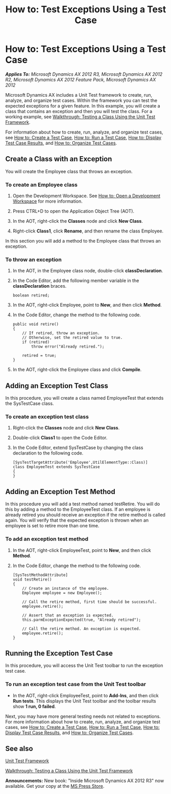 ﻿---
title: 'How to: Test Exceptions Using a Test Case'
TOCTitle: 'How to: Test Exceptions Using a Test Case'
ms:assetid: 6083a333-d50e-4502-86e6-6cf429c23c2b
ms:mtpsurl: https://msdn.microsoft.com/en-us/library/Bb496528(v=AX.60)
ms:contentKeyID: 35244493
ms.date: 05/18/2015
mtps_version: v=AX.60
---

# How to: Test Exceptions Using a Test Case 


_**Applies To:** Microsoft Dynamics AX 2012 R3, Microsoft Dynamics AX 2012 R2, Microsoft Dynamics AX 2012 Feature Pack, Microsoft Dynamics AX 2012_

Microsoft Dynamics AX includes a Unit Test framework to create, run, analyze, and organize test cases. Within the framework you can test the expected exceptions for a given feature. In this example, you will create a class that contains an exception and then you will test the class. For a working example, see [Walkthrough: Testing a Class Using the Unit Test Framework](walkthrough-testing-a-class-using-the-unit-test-framework.md).

For information about how to create, run, analyze, and organize test cases, see [How to: Create a Test Case](how-to-create-a-test-case.md), [How to: Run a Test Case](how-to-run-a-test-case.md), [How to: Display Test Case Results](how-to-display-test-case-results.md), and [How to: Organize Test Cases](how-to-organize-test-cases.md).

## Create a Class with an Exception

You will create the Employee class that throws an exception.

### To create an Employee class

1.  Open the Development Workspace. See [How to: Open a Development Workspace](how-to-open-a-development-workspace.md) for more information.

2.  Press CTRL+D to open the Application Object Tree (AOT).

3.  In the AOT, right-click the **Classes** node and click **New Class**.

4.  Right-click **Class1**, click **Rename**, and then rename the class Employee.

In this section you will add a method to the Employee class that throws an exception.

### To throw an exception

1.  In the AOT, in the Employee class node, double-click **classDeclaration**.

2.  In the Code Editor, add the following member variable in the **classDeclaration** braces.
    
        boolean retired;

3.  In the AOT, right-click Employee, point to **New**, and then click **Method**.

4.  In the Code Editor, change the method to the following code.
    
        public void retire()
        {
            // If retired, throw an exception. 
            // Otherwise, set the retired value to true.
            if (retired)
                throw error("Already retired.");
        
            retired = true;
        }

5.  In the AOT, right-click the Employee class and click **Compile**.

## Adding an Exception Test Class

In this procedure, you will create a class named EmployeeTest that extends the SysTestCase class.

### To create an exception test class

1.  Right-click the **Classes** node and click **New Class**.

2.  Double-click **Class1** to open the Code Editor.

3.  In the Code Editor, extend SysTestCase by changing the class declaration to the following code.
    
        [SysTestTargetAttribute('Employee',UtilElementType::Class)]
        class EmployeeTest extends SysTestCase
        {
        }

## Adding an Exception Test Method

In this procedure you will add a test method named testRetire. You will do this by adding a method to the EmployeeTest class. If an employee is already retired you should receive an exception if the retire method is called again. You will verify that the expected exception is thrown when an employee is set to retire more than one time.

### To add an exception test method

1.  In the AOT, right-click EmployeeTest, point to **New**, and then click **Method**.

2.  In the Code Editor, change the method to the following code.
    
        [SysTestMethodAttribute]
        void testRetire()
        {
            // Create an instance of the employee.
            Employee employee = new Employee();
         
            // Call the retire method, first time should be successful.
            employee.retire();
        
            // Assert that an exception is expected.
            this.parmExceptionExpected(true, "Already retired");
        
            // Call the retire method. An exception is expected.
            employee.retire();
        }

## Running the Exception Test Case

In this procedure, you will access the Unit Test toolbar to run the exception test case.

### To run an exception test case from the Unit Test toolbar

  - In the AOT, right-click EmployeeTest, point to **Add-Ins**, and then click **Run tests**. This displays the Unit Test toolbar and the toolbar results show **1 run, 0 failed**.

Next, you may have more general testing needs not related to exceptions. For more information about how to create, run, analyze, and organize test cases, see [How to: Create a Test Case](how-to-create-a-test-case.md), [How to: Run a Test Case](how-to-run-a-test-case.md), [How to: Display Test Case Results](how-to-display-test-case-results.md), and [How to: Organize Test Cases](how-to-organize-test-cases.md).

## See also

[Unit Test Framework](unit-test-framework.md)

[Walkthrough: Testing a Class Using the Unit Test Framework](walkthrough-testing-a-class-using-the-unit-test-framework.md)

  
**Announcements:** New book: "Inside Microsoft Dynamics AX 2012 R3" now available. Get your copy at the [MS Press Store](https://www.microsoftpressstore.com/store/inside-microsoft-dynamics-ax-2012-r3-9780735685109).

